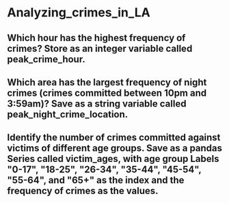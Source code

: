 # Analyzing_crimes_in_LA
##  Which hour has the highest frequency of crimes? Store as an integer variable called peak_crime_hour.
##  Which area has the largest frequency of night crimes (crimes committed between 10pm and 3:59am)? Save as a string variable called peak_night_crime_location.
##  Identify the number of crimes committed against victims of different age groups. Save as a pandas Series called victim_ages, with age group Labels "0-17", "18-25", "26-34", "35-44", "45-54", "55-64", and "65+" as the index and the frequency of crimes as the values.
